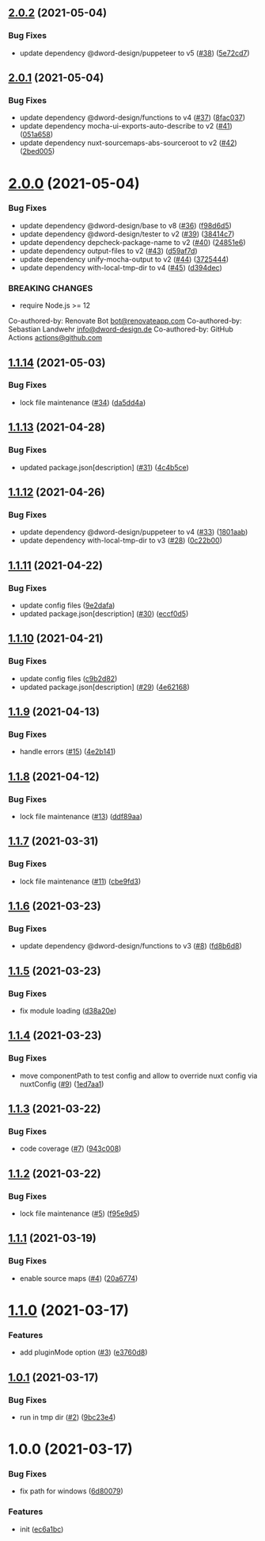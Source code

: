 ## [2.0.2](https://github.com/dword-design/tester-plugin-component/compare/v2.0.1...v2.0.2) (2021-05-04)


### Bug Fixes

* update dependency @dword-design/puppeteer to v5 ([#38](https://github.com/dword-design/tester-plugin-component/issues/38)) ([5e72cd7](https://github.com/dword-design/tester-plugin-component/commit/5e72cd737cbe185a783a49bf043ad6d50b99b740))

## [2.0.1](https://github.com/dword-design/tester-plugin-component/compare/v2.0.0...v2.0.1) (2021-05-04)


### Bug Fixes

* update dependency @dword-design/functions to v4 ([#37](https://github.com/dword-design/tester-plugin-component/issues/37)) ([8fac037](https://github.com/dword-design/tester-plugin-component/commit/8fac03740041bbb586a2f4ea8310c3e69d7468f7))
* update dependency mocha-ui-exports-auto-describe to v2 ([#41](https://github.com/dword-design/tester-plugin-component/issues/41)) ([051a658](https://github.com/dword-design/tester-plugin-component/commit/051a658ea1fd5a2e5c5909a6698cd87ad15cc3f8))
* update dependency nuxt-sourcemaps-abs-sourceroot to v2 ([#42](https://github.com/dword-design/tester-plugin-component/issues/42)) ([2bed005](https://github.com/dword-design/tester-plugin-component/commit/2bed0058132cb56a47e69959bba347a779242691))

# [2.0.0](https://github.com/dword-design/tester-plugin-component/compare/v1.1.14...v2.0.0) (2021-05-04)


### Bug Fixes

* update dependency @dword-design/base to v8 ([#36](https://github.com/dword-design/tester-plugin-component/issues/36)) ([f98d6d5](https://github.com/dword-design/tester-plugin-component/commit/f98d6d519c69ac76e0b64998bff0f20f6e126789))
* update dependency @dword-design/tester to v2 ([#39](https://github.com/dword-design/tester-plugin-component/issues/39)) ([38414c7](https://github.com/dword-design/tester-plugin-component/commit/38414c77c4f41c040023c372ee7b8efe0759d3ee))
* update dependency depcheck-package-name to v2 ([#40](https://github.com/dword-design/tester-plugin-component/issues/40)) ([24851e6](https://github.com/dword-design/tester-plugin-component/commit/24851e63c62e924268bdcedfaa04b7e6ecda7e45))
* update dependency output-files to v2 ([#43](https://github.com/dword-design/tester-plugin-component/issues/43)) ([d59af7d](https://github.com/dword-design/tester-plugin-component/commit/d59af7d1f02a3553f0d0b44b7d4a31c5610aaef1))
* update dependency unify-mocha-output to v2 ([#44](https://github.com/dword-design/tester-plugin-component/issues/44)) ([3725444](https://github.com/dword-design/tester-plugin-component/commit/37254446efac282c7960f4dd374cbc115a843aa9))
* update dependency with-local-tmp-dir to v4 ([#45](https://github.com/dword-design/tester-plugin-component/issues/45)) ([d394dec](https://github.com/dword-design/tester-plugin-component/commit/d394dec93867fc9e0e0f51f238ba26ebcbf12989))


### BREAKING CHANGES

* require Node.js >= 12

Co-authored-by: Renovate Bot <bot@renovateapp.com>
Co-authored-by: Sebastian Landwehr <info@dword-design.de>
Co-authored-by: GitHub Actions <actions@github.com>

## [1.1.14](https://github.com/dword-design/tester-plugin-component/compare/v1.1.13...v1.1.14) (2021-05-03)


### Bug Fixes

* lock file maintenance ([#34](https://github.com/dword-design/tester-plugin-component/issues/34)) ([da5dd4a](https://github.com/dword-design/tester-plugin-component/commit/da5dd4a7486af6d97800a18f3553c4d7dba62a7b))

## [1.1.13](https://github.com/dword-design/tester-plugin-component/compare/v1.1.12...v1.1.13) (2021-04-28)


### Bug Fixes

* updated package.json[description] ([#31](https://github.com/dword-design/tester-plugin-component/issues/31)) ([4c4b5ce](https://github.com/dword-design/tester-plugin-component/commit/4c4b5cefd471289e6b491adbde307d443c6229c4))

## [1.1.12](https://github.com/dword-design/tester-plugin-component/compare/v1.1.11...v1.1.12) (2021-04-26)


### Bug Fixes

* update dependency @dword-design/puppeteer to v4 ([#33](https://github.com/dword-design/tester-plugin-component/issues/33)) ([1801aab](https://github.com/dword-design/tester-plugin-component/commit/1801aab02358e993f27a68e5bf48d9f56ce33cf2))
* update dependency with-local-tmp-dir to v3 ([#28](https://github.com/dword-design/tester-plugin-component/issues/28)) ([0c22b00](https://github.com/dword-design/tester-plugin-component/commit/0c22b0090563cd309e31352c432d848bfc9c8ffe))

## [1.1.11](https://github.com/dword-design/tester-plugin-component/compare/v1.1.10...v1.1.11) (2021-04-22)


### Bug Fixes

* update config files ([9e2dafa](https://github.com/dword-design/tester-plugin-component/commit/9e2dafac1755ea61f0bbec482a4e5180facdfe12))
* updated package.json[description] ([#30](https://github.com/dword-design/tester-plugin-component/issues/30)) ([eccf0d5](https://github.com/dword-design/tester-plugin-component/commit/eccf0d532543db6ef8a45a72337a65d9e32271ee))

## [1.1.10](https://github.com/dword-design/tester-plugin-component/compare/v1.1.9...v1.1.10) (2021-04-21)


### Bug Fixes

* update config files ([c9b2d82](https://github.com/dword-design/tester-plugin-component/commit/c9b2d82e6ffa3c8d1c8785c1fdcc8bde1746cb20))
* updated package.json[description] ([#29](https://github.com/dword-design/tester-plugin-component/issues/29)) ([4e62168](https://github.com/dword-design/tester-plugin-component/commit/4e62168e869b1dfb99158f55123bfb7135e5f902))

## [1.1.9](https://github.com/dword-design/tester-plugin-component/compare/v1.1.8...v1.1.9) (2021-04-13)


### Bug Fixes

* handle errors ([#15](https://github.com/dword-design/tester-plugin-component/issues/15)) ([4e2b141](https://github.com/dword-design/tester-plugin-component/commit/4e2b14113397d61587044f8ec1aa0b4c7ecfbfee))

## [1.1.8](https://github.com/dword-design/tester-plugin-component/compare/v1.1.7...v1.1.8) (2021-04-12)


### Bug Fixes

* lock file maintenance ([#13](https://github.com/dword-design/tester-plugin-component/issues/13)) ([ddf89aa](https://github.com/dword-design/tester-plugin-component/commit/ddf89aaa042a20a287b86064e385ae7a543eea61))

## [1.1.7](https://github.com/dword-design/tester-plugin-component/compare/v1.1.6...v1.1.7) (2021-03-31)


### Bug Fixes

* lock file maintenance ([#11](https://github.com/dword-design/tester-plugin-component/issues/11)) ([cbe9fd3](https://github.com/dword-design/tester-plugin-component/commit/cbe9fd3b631b74ab7a0b8bb15aa81083f28f5f9f))

## [1.1.6](https://github.com/dword-design/tester-plugin-component/compare/v1.1.5...v1.1.6) (2021-03-23)


### Bug Fixes

* update dependency @dword-design/functions to v3 ([#8](https://github.com/dword-design/tester-plugin-component/issues/8)) ([fd8b6d8](https://github.com/dword-design/tester-plugin-component/commit/fd8b6d8e4be1f57c9cf245184bf71e3cc306c796))

## [1.1.5](https://github.com/dword-design/tester-plugin-component/compare/v1.1.4...v1.1.5) (2021-03-23)


### Bug Fixes

* fix module loading ([d38a20e](https://github.com/dword-design/tester-plugin-component/commit/d38a20ec93be1dafa055327a96087456bddfb90d))

## [1.1.4](https://github.com/dword-design/tester-plugin-component/compare/v1.1.3...v1.1.4) (2021-03-23)


### Bug Fixes

* move componentPath to test config and allow to override nuxt config via nuxtConfig ([#9](https://github.com/dword-design/tester-plugin-component/issues/9)) ([1ed7aa1](https://github.com/dword-design/tester-plugin-component/commit/1ed7aa10b2f706f686bbde8820c69a3a667d8dc8))

## [1.1.3](https://github.com/dword-design/tester-plugin-component/compare/v1.1.2...v1.1.3) (2021-03-22)


### Bug Fixes

* code coverage ([#7](https://github.com/dword-design/tester-plugin-component/issues/7)) ([943c008](https://github.com/dword-design/tester-plugin-component/commit/943c008bef1441e14491864aa35db220f151550d))

## [1.1.2](https://github.com/dword-design/tester-plugin-component/compare/v1.1.1...v1.1.2) (2021-03-22)


### Bug Fixes

* lock file maintenance ([#5](https://github.com/dword-design/tester-plugin-component/issues/5)) ([f95e9d5](https://github.com/dword-design/tester-plugin-component/commit/f95e9d52c0c866ff480bccbf97a4b40a015b47db))

## [1.1.1](https://github.com/dword-design/tester-plugin-component/compare/v1.1.0...v1.1.1) (2021-03-19)


### Bug Fixes

* enable source maps ([#4](https://github.com/dword-design/tester-plugin-component/issues/4)) ([20a6774](https://github.com/dword-design/tester-plugin-component/commit/20a677429b74c85e518ec09d95974929c81a4384))

# [1.1.0](https://github.com/dword-design/tester-plugin-component/compare/v1.0.1...v1.1.0) (2021-03-17)


### Features

* add pluginMode option ([#3](https://github.com/dword-design/tester-plugin-component/issues/3)) ([e3760d8](https://github.com/dword-design/tester-plugin-component/commit/e3760d8a10b133443a682f4cc6556b2dab4fed26))

## [1.0.1](https://github.com/dword-design/tester-plugin-component/compare/v1.0.0...v1.0.1) (2021-03-17)


### Bug Fixes

* run in tmp dir ([#2](https://github.com/dword-design/tester-plugin-component/issues/2)) ([9bc23e4](https://github.com/dword-design/tester-plugin-component/commit/9bc23e44f27b3311dc8108c09f457b139b6cf97f))

# 1.0.0 (2021-03-17)


### Bug Fixes

* fix path for windows ([6d80079](https://github.com/dword-design/tester-plugin-component/commit/6d8007912360983ed2d8f589e446ab4ecd039dcb))


### Features

* init ([ec6a1bc](https://github.com/dword-design/tester-plugin-component/commit/ec6a1bc39f944531f4ff2a1f4521caa85b30caae))
